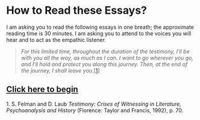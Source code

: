 # How to Read these Essays?


I am asking you to read the following essays in one breath; the approximate reading time is 30 minutes. I am asking you to attend to the voices you will hear and to act as the empathic listener.

> <i>For this limited time, throughout
the duration of the testimony, I'll be with you all the way, as much
as I can. I want to go wherever you go, and I'll hold and protect
you along this journey. Then, at the end of the journey, I shall
leave you.</i>[[1](#fn-1)]



## <a href="essay-1">Click here to begin</a>

<p id="fn-1" class="footnote">1. S. Felman and D. Laub <i>Testimony: Crises of Witnessing in Literature, Psychoanalysis and History</i> (Florence: Taylor and Francis, 1992), p. 70.</p>






